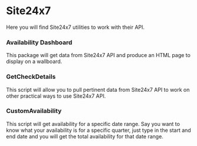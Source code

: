# Site24x7
Here you will find Site24x7 utilities to work with their API.

### Availability Dashboard
This package will get data from Site24x7 API and produce an HTML page to display on a wallboard.

### GetCheckDetails
This script will allow you to pull pertinent data from Site24x7 API to work on other practical ways to use Site24x7 API.

### CustomAvailability
This script will get availability for a specific date range. Say you want to know what your availability is for a specific quarter, just type in the start and end date and you will get the total availability for that date range.
